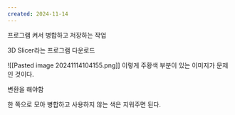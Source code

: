 ```yaml
---
created: 2024-11-14
---
```

프로그램 켜서 병합하고 저장하는 작업

3D Slicer라는 프로그램 다운로드

![[Pasted image 20241114104155.png]]
이렇게 주황색 부분이 있는 이미지가 문제인 것이다.

변환을 해야함

한 쪽으로 모아 병합하고 사용하지 않는 색은 지워주면 된다.